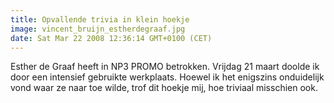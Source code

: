 ```yaml
---
title: Opvallende trivia in klein hoekje
image: vincent_bruijn_estherdegraaf.jpg
date: Sat Mar 22 2008 12:36:14 GMT+0100 (CET)
---
```


Esther de Graaf heeft in NP3 PROMO betrokken. Vrijdag 21 maart doolde ik door een intensief gebruikte werkplaats. Hoewel ik het enigszins onduidelijk vond waar ze naar toe wilde, trof dit hoekje mij, hoe triviaal misschien ook.
